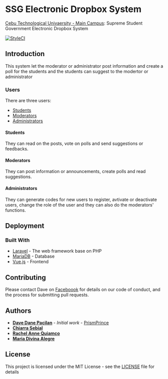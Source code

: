 # SSG Electronic Dropbox System

[Cebu Technological Univaersity - Main Campus](http://http://www.ctu.edu.ph): Supreme Student Government Electronic Dropbox System

[![StyleCI](https://styleci.io/repos/76892434/shield?branch=master)](https://styleci.io/repos/76892434)

## Introduction

This system let the moderator or administrator post information and create a poll for the students and the students can suggest to the modertor or administrator

### Users

There are three users:

* [Students](#students)
* [Moderators](#moderators)
* [Administrators](#administrators)

#### Students

They can read on the posts, vote on polls and send suggestions or feedbacks.

#### Moderators

They can post information or announcements, create polls and read suggestions.

#### Administrators

They can generate codes for new users to register, avtivate or deactivate users, change the role of the user and they can also do  the moderators' functions.

## Deployment

### Built With

* [Laravel](https://laravel.com) - The web framework base on PHP
* [MariaDB](https://mariadb.com) - Database
* [Vue.js](https://vuejs.org) - Frontend

## Contributing

Please contact Dave on [Faceboook](https://www.facebook.com/prismprince.xx) for details on our code of conduct, and the process for submitting pull requests.

## Authors

* **[Dave Dane Pacilan](https:://www.facebook.com/prismprince.xx)** - *Initial work* - [PrismPrince](https://github.com/PrismPrince)
* **[Chiarra Sebial](https:://www.facebook.com/chiarra.sebial)**
* **[Rachel Anne Quiamco](https:://www.facebook.com/quiamco123)**
* **[Maria Divina Alegre](https:://www.facebook.com/Iya.Alegre08)**

## License

This project is licensed under the MIT License - see the [LICENSE](LICENSE) file for details
